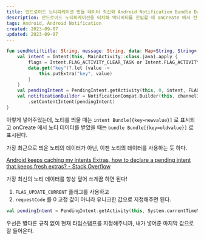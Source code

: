 ```yaml
---
title: 안드로이드 노티피케이션 번들 데이터 최신화 Android Notification Bundle Data
description: 안드로이드 노티피케이션을 터치해 액티비티를 진입할 때 onCreate 에서 전달받는 데이터가 원치 않는 값으로 들어온다. 해결 방법을 찾아보자.
tags: Android, Android Notification
created: 2023-09-07
updated: 2023-09-07
---
```


```kotlin
fun sendNoti(title: String, message: String, data: Map<String, String>) {  
    val intent = Intent(this, MainActivity::class.java).apply {  
        flags = Intent.FLAG_ACTIVITY_CLEAR_TASK or Intent.FLAG_ACTIVITY_NEW_TASK or Intent.FLAG_ACTIVITY_SINGLE_TOP
        data.get("key")?.let {value -> 
            this.putExtra("key", value)
        }
    }
    val pendingIntent = PendingIntent.getActivity(this, 0, intent, FLAG_MUTABLE) 
    val notificationBuilder = NotificationCompat.Builder(this, channelId)
        .setContentIntent(pendingIntent)  
}
```

이렇게 넣어주었는데, 노티를 띄울 때는 
`intent Bundle[{key=newvalue}]` 
로 표시되고 onCreate 에서 노티 데이터를 받았을 때는 
`bundle Bundle[{key=oldvalue}]` 로 표시된다.

가장 최근으로 띄운 노티의 데이터가 아닌, 이젠 노티의 데이터를 사용하는 듯 하다.

[Android keeps caching my intents Extras, how to declare a pending intent that keeps fresh extras? - Stack Overflow](https://stackoverflow.com/a/3140497)

가장 최신의 노티 데이터를 항상 덮어 쓰게끔 하면 된다!
1. `FLAG_UPDATE_CURRENT` 플래그를 사용하고
2. `requestCode` 를 0 고정 값이 아니라 유니크한 값으로 지정해주면 된다.

```kotlin
val pendingIntent = PendingIntent.getActivity(this, System.currentTimeMillis().toInt(), intent, FLAG_MUTABLE)
```

우선은 별다른 규칙 없이 현재 타임스탬프를 지정해주니까, 내가 넣어준 마지막 값으로 잘 들어온다.



